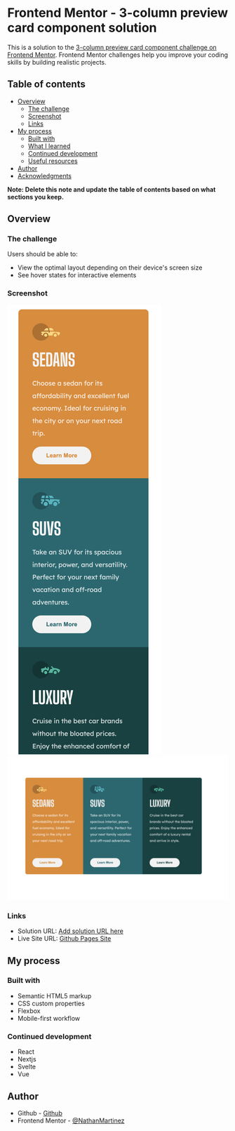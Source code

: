 # Frontend Mentor - 3-column preview card component solution

This is a solution to the [3-column preview card component challenge on Frontend Mentor](https://www.frontendmentor.io/challenges/3column-preview-card-component-pH92eAR2-). Frontend Mentor challenges help you improve your coding skills by building realistic projects.

## Table of contents

- [Overview](#overview)
  - [The challenge](#the-challenge)
  - [Screenshot](#screenshot)
  - [Links](#links)
- [My process](#my-process)
  - [Built with](#built-with)
  - [What I learned](#what-i-learned)
  - [Continued development](#continued-development)
  - [Useful resources](#useful-resources)
- [Author](#author)
- [Acknowledgments](#acknowledgments)

**Note: Delete this note and update the table of contents based on what sections you keep.**

## Overview

### The challenge

Users should be able to:

- View the optimal layout depending on their device's screen size
- See hover states for interactive elements

### Screenshot

![Mobile](./images/Screen%20Shot%202023-01-18%20at%201.52.14%20PM.png)
![Desktop](./images/Screen%20Shot%202023-01-18%20at%201.52.00%20PM.png)

### Links

- Solution URL: [Add solution URL here](https://github.com/NathanMartinez/fm_3-column_preview_card_component)
- Live Site URL: [Github Pages Site](https://nathanmartinez.github.io/fm_3-column_preview_card_component/)

## My process

### Built with

- Semantic HTML5 markup
- CSS custom properties
- Flexbox
- Mobile-first workflow

### Continued development

- React
- Nextjs
- Svelte
- Vue

## Author

- Github - [Github](https://github.com/NathanMartinez)
- Frontend Mentor - [@NathanMartinez](https://www.frontendmentor.io/profile/NathanMartinez)

